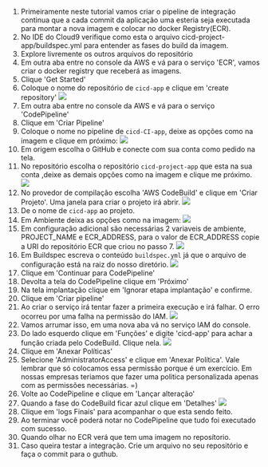 1. Primeiramente neste tutorial vamos criar o pipeline de integração continua que a cada commit da aplicação uma esteria seja executada para montar a nova imagem e colocar no docker Registry(ECR).
2. No IDE do Cloud9 verifique como esta o arquivo cicd-project-app/buildspec.yml para entender as fases do build da imagem.
3. Explore livremente os outros arquivos do repositório
4. Em outra aba entre no console da AWS e vá para o serviço 'ECR', vamos criar o docker registry que receberá as imagens.
5. Clique 'Get Started'
6. Coloque o nome do repositório de `cicd-app` e clique em 'create repository'
   ![](img/ecr1.png)
7. Em outra aba entre no console da AWS e vá para o serviço 'CodePipeline'
8.  Clique em 'Criar Pipeline'
9.  Coloque o nome no pipeline de `cicd-CI-app`, deixe as opções como na imagem e clique em próximo:
   ![](img/cp1.png)
11. Em origem escolha o GitHub e conecte com sua conta como pedido na tela.
12. No repositório escolha o repositório `cicd-project-app` que esta na sua conta ,deixe as demais opções como na imagem e clique me próximo.
    ![](img/cp2.png)
13. No provedor de compilação escolha 'AWS CodeBuild' e clique em 'Criar Projeto'. Uma janela para criar o projeto irá abrir.
    ![](img/cp3.png)
14. De o nome de `cicd-app` ao projeto.
15. Em Ambiente deixa as opções como na imagem:
    ![](img/cb1.png)
16. Em configuração adicional são necessárias 2 variaveis de ambiente, PROJECT_NAME e ECR_ADDRESS, para o valor de ECR_ADDRESS copie a URI do repositório ECR que criou no passo 7.
    ![](img/cb2.png)
17. Em Buildspec escreva o conteúdo `buildspec.yml` já que o arquivo de configuração está na raiz do nosso diretório.
    ![](img/cb3.png)
18. Clique em 'Continuar para CodePipeline'
19. Devolta a tela do CodePipeline clique em 'Próximo'
20. Na tela implantação clique em 'Ignorar etapa implantação' e confirme.
21. Clique em 'Criar pipeline'
22. Ao criar o serviço irá tentar fazer a primeira execução e irá falhar. O erro ocorreu por uma falha na permissão do IAM.
    ![](img/cp4.png)
23. Vamos arrumar isso, em uma nova aba vá no serviço IAM do console.
24. Do lado esquerdo clique em 'Funções' e digite 'cicd-app' para achar a função criada pelo CodeBuild. Clique nela.
    ![](img/iam1.png)
25. Clique em 'Anexar Políticas'
26. Selecione 'AdministratorAccess' e clique em 'Anexar Política'. Vale lembrar que só colocamos essa permissão porque é um exercício. Em nossas empresas teriamos que fazer uma politica personalizada apenas com as permissões necessárias. =)
27. Volte ao CodePipeline e clique em 'Lançar  alteração'
28. Quando a fase do CodeBuild ficar azul clique em 'Detalhes'
    ![](img/cp5.png)
29. Clique em 'logs Finais' para acompanhar o que esta sendo feito.
30. Ao terminar você poderá notar no CodePipeline que tudo foi executado com sucesso.
31. Quando olhar no ECR verá que tem uma imagem no reposítorio. 
32. Caso queira testar a integração. Crie um arquivo no seu repositório e faça o commit para o guthub. 
